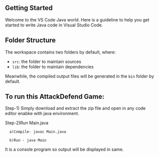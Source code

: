 ## Getting Started

Welcome to the VS Code Java world. Here is a guideline to help you get started to write Java code in Visual Studio Code.

## Folder Structure

The workspace contains two folders by default, where:

- `src`: the folder to maintain sources
- `lib`: the folder to maintain dependencies

Meanwhile, the compiled output files will be generated in the `bin` folder by default.

## To run this AttackDefend Game:

Step-1) Simply download and extract the zip file and open in any code editor enabke with java environment.

Step-2)Run Main.java 

      a)Compile- javac Main.java
      
      b)Run - java Main
      
It is a console program so output will be displayed in same.
